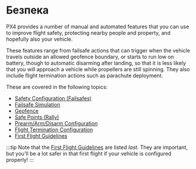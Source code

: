 # Безпека

PX4 provides a number of manual and automated features that you can use to improve flight safety, protecting nearby people and property, and hopefully also your vehicle.

These features range from failsafe actions that can trigger when the vehicle travels outside an allowed geofence boundary, or starts to run low on battery, though to automatic disarming after landing, so that it is less likely that you will approach a vehicle while propellers are still spinning.
They also include flight termination actions such as parachute deployment.

These are covered in the following topics:

- [Safety Configuration (Failsafes)](../config/safety.md)
- [Failsafe Simulation](../config/safety_simulation.md)
- [Geofence](../flying/geofence.md)
- [Safe Points (Rally)](../flying/plan_safety_points.md)
- [Prearm/Arm/Disarm Configuration](../advanced_config/prearm_arm_disarm.md)
- [Flight Termination Configuration](../advanced_config/flight_termination.md)
- [First Flight Guidelines](../flying/first_flight_guidelines.md)

:::tip
Note that the [First Flight Guidelines](../flying/first_flight_guidelines.md) are listed _last_.
They are important, but you'll be a lot safer in that first flight if your vehicle is configured properly!
:::
